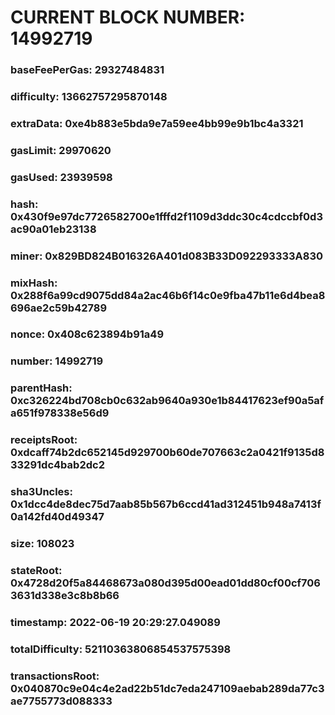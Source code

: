 # CURRENT BLOCK NUMBER: 14992719

### baseFeePerGas: 29327484831
### difficulty: 13662757295870148
### extraData: 0xe4b883e5bda9e7a59ee4bb99e9b1bc4a3321
### gasLimit: 29970620
### gasUsed: 23939598
### hash: 0x430f9e97dc7726582700e1fffd2f1109d3ddc30c4cdccbf0d3ac90a01eb23138
### miner: 0x829BD824B016326A401d083B33D092293333A830
### mixHash: 0x288f6a99cd9075dd84a2ac46b6f14c0e9fba47b11e6d4bea8696ae2c59b42789
### nonce: 0x408c623894b91a49
### number: 14992719
### parentHash: 0xc326224bd708cb0c632ab9640a930e1b84417623ef90a5afa651f978338e56d9
### receiptsRoot: 0xdcaff74b2dc652145d929700b60de707663c2a0421f9135d833291dc4bab2dc2
### sha3Uncles: 0x1dcc4de8dec75d7aab85b567b6ccd41ad312451b948a7413f0a142fd40d49347
### size: 108023
### stateRoot: 0x4728d20f5a84468673a080d395d00ead01dd80cf00cf7063631d338e3c8b8b66
### timestamp: 2022-06-19 20:29:27.049089
### totalDifficulty: 52110363806854537575398
### transactionsRoot: 0x040870c9e04c4e2ad22b51dc7eda247109aebab289da77c3ae7755773d088333
